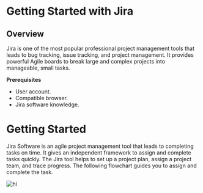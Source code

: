 # Getting Started with Jira
## Overview
Jira is one of the most popular professional project management tools that leads to bug tracking, issue tracking, and project management. It provides powerful Agile boards to break large and complex projects into manageable, small tasks.

**Prerequisites**
- User account.
- Compatible browser.
- Jira software knowledge.

# Getting Started
Jira Software is an agile project management tool that leads to completing tasks on time. It gives an independent framework to assign and complete tasks quickly. The Jira tool helps to set up a project plan, assign a project team, and trace progress. The following flowchart guides you to assign and complete the task. 

![hi][jira]

[jira]: <image/Concept Guide for Assigning the Tasks in Jira.png>